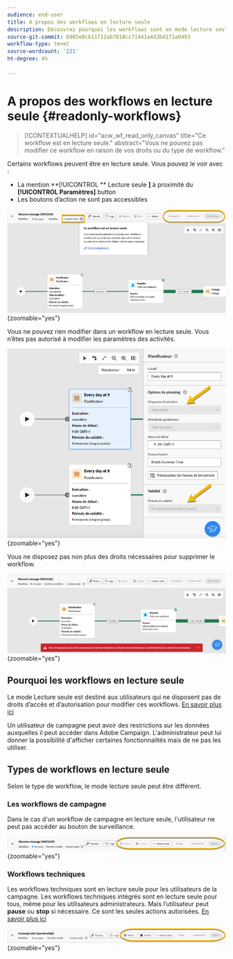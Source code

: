 ```yaml
---
audience: end-user
title: A propos des workflows en lecture seule
description: Découvrez pourquoi les workflows sont en mode lecture seule
source-git-commit: 6985e8cb11f12ab7818cc71441a4d3b41f1a0493
workflow-type: tm+mt
source-wordcount: '221'
ht-degree: 4%

---
```


# A propos des workflows en lecture seule {#readonly-workflows}

>[!CONTEXTUALHELP]
>id="acw_wf_read_only_canvas"
>title="Ce workflow est en lecture seule."
>abstract="Vous ne pouvez pas modifier ce workflow en raison de vos droits ou du type de workflow."

Certains workflows peuvent être en lecture seule. Vous pouvez le voir avec :

- La mention **[!UICONTROL ** Lecture seule **]**  à proximité du **[!UICONTROL Paramètres]** button
- Les boutons d’action ne sont pas accessibles

![](assets/readonly-workflow.png){zoomable="yes"}

Vous ne pouvez rien modifier dans un workflow en lecture seule. Vous n’êtes pas autorisé à modifier les paramètres des activités.


![](assets/scheduler-readonly.png){zoomable="yes"}


Vous ne disposez pas non plus des droits nécessaires pour supprimer le workflow.

![](assets/readonly-rights.png){zoomable="yes"}

## Pourquoi les workflows en lecture seule

Le mode Lecture seule est destiné aux utilisateurs qui ne disposent pas de droits d’accès et d’autorisation pour modifier ces workflows. [En savoir plus ici](../get-started/permissions.md)

Un utilisateur de campagne peut avoir des restrictions sur les données auxquelles il peut accéder dans Adobe Campaign. L&#39;administrateur peut lui donner la possibilité d&#39;afficher certaines fonctionnalités mais de ne pas les utiliser.

## Types de workflows en lecture seule

Selon le type de workflow, le mode lecture seule peut être différent.

### Les workflows de campagne

Dans le cas d&#39;un workflow de campagne en lecture seule, l&#39;utilisateur ne peut pas accéder au bouton de surveillance.

![](assets/readonly-campaign-workflow.png){zoomable="yes"}

### Workflows techniques

Les workflows techniques sont en lecture seule pour les utilisateurs de la campagne.
Les workflows techniques intégrés sont en lecture seule pour tous, même pour les utilisateurs administrateurs. Mais l’utilisateur peut **pause** ou **stop** si nécessaire. Ce sont les seules actions autorisées. [En savoir plus ici](https://experienceleague.adobe.com/en/docs/campaign/automation/workflows/introduction/wf-type/technical-workflows)

![](assets/readonly-technical-workflow.png){zoomable="yes"}